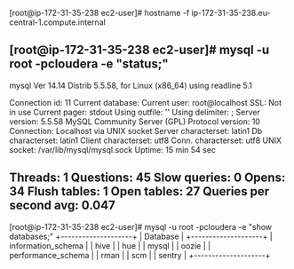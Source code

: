 [root@ip-172-31-35-238 ec2-user]# hostname -f
ip-172-31-35-238.eu-central-1.compute.internal

[root@ip-172-31-35-238 ec2-user]# mysql -u root -pcloudera -e "status;"
--------------
mysql  Ver 14.14 Distrib 5.5.58, for Linux (x86_64) using readline 5.1

Connection id:          11
Current database:
Current user:           root@localhost
SSL:                    Not in use
Current pager:          stdout
Using outfile:          ''
Using delimiter:        ;
Server version:         5.5.58 MySQL Community Server (GPL)
Protocol version:       10
Connection:             Localhost via UNIX socket
Server characterset:    latin1
Db     characterset:    latin1
Client characterset:    utf8
Conn.  characterset:    utf8
UNIX socket:            /var/lib/mysql/mysql.sock
Uptime:                 15 min 54 sec

Threads: 1  Questions: 45  Slow queries: 0  Opens: 34  Flush tables: 1  Open tables: 27  Queries per second avg: 0.047
--------------

[root@ip-172-31-35-238 ec2-user]# mysql -u root -pcloudera -e "show databases;"
+--------------------+
| Database           |
+--------------------+
| information_schema |
| hive               |
| hue                |
| mysql              |
| oozie              |
| performance_schema |
| rman               |
| scm                |
| sentry             |
+--------------------+
